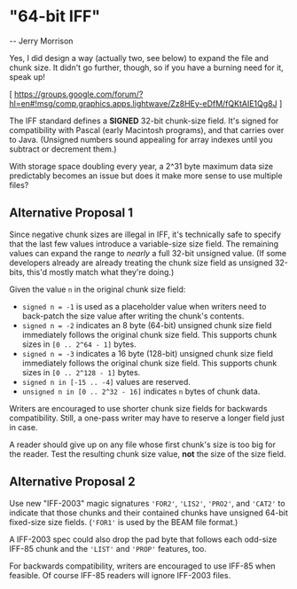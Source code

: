 "64-bit IFF"
============

-- Jerry Morrison

Yes, I did design a way (actually two, see below) to expand the file and chunk size. It didn't go further, though, so if you have a burning need for it, speak up!

[ https://groups.google.com/forum/?hl=en#!msg/comp.graphics.apps.lightwave/Zz8HEy-eDfM/fQKtAIE1Qg8J ]

The IFF standard defines a **SIGNED** 32-bit chunk-size field. It's signed for compatibility with Pascal (early Macintosh programs), and that carries over to Java. (Unsigned numbers sound appealing for array indexes until you subtract or decrement them.)

With storage space doubling every year, a 2^31 byte maximum data size predictably becomes an issue but does it make more sense to use multiple files?


## Alternative Proposal 1

Since negative chunk sizes are illegal in IFF, it's technically safe to specify that the last few values introduce a variable-size size field. The remaining values can expand the range to *nearly* a full 32-bit unsigned value. (If some developers already are already treating the chunk size field as unsigned 32-bits, this'd mostly match what they're doing.)

Given the value ```n``` in the original chunk size field:

* ```signed n = -1``` is used as a placeholder value when writers need to back-patch the size value after writing the chunk's contents.
* ```signed n = -2``` indicates an 8 byte (64-bit) unsigned chunk size field immediately follows the original chunk size field. This supports chunk sizes in ```[0 .. 2^64 - 1]``` bytes.
* ```signed n = -3``` indicates a 16 byte (128-bit) unsigned chunk size field immediately follows the original chunk size field. This supports chunk sizes in ```[0 .. 2^128 - 1]``` bytes.
* ```signed n in [-15 .. -4]``` values are reserved.
* ```unsigned n in [0 .. 2^32 - 16]``` indicates ```n``` bytes of chunk data.

Writers are encouraged to use shorter chunk size fields for backwards compatibility. Still, a one-pass writer may have to reserve a longer field just in case.

A reader should give up on any file whose first chunk's size is too big for the reader. Test the resulting chunk size value, **not** the size of the size field.


## Alternative Proposal 2

Use new "IFF-2003" magic signatures ```'FOR2'```, ```'LIS2'```, ```'PRO2'```, and ```'CAT2'``` to indicate that those chunks and their contained chunks have unsigned 64-bit fixed-size size fields. (```'FOR1'``` is used by the BEAM file format.)

A IFF-2003 spec could also drop the pad byte that follows each odd-size IFF-85 chunk and the ```'LIST'``` and ```'PROP'``` features, too.

For backwards compatibility, writers are encouraged to use IFF-85 when feasible. Of course IFF-85 readers will ignore IFF-2003 files.
